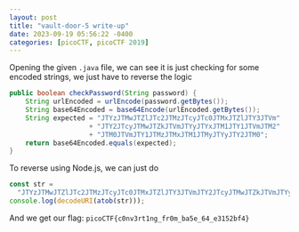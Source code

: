 ```yaml
---
layout: post
title: "vault-door-5 write-up"
date: 2023-09-19 05:56:22 -0400
categories: [picoCTF, picoCTF 2019]
---
```


Opening the given `.java` file, we can see it is just checking for some encoded strings, we just have to reverse the logic

```java
public boolean checkPassword(String password) {
    String urlEncoded = urlEncode(password.getBytes());
    String base64Encoded = base64Encode(urlEncoded.getBytes());
    String expected = "JTYzJTMwJTZlJTc2JTMzJTcyJTc0JTMxJTZlJTY3JTVm"
                    + "JTY2JTcyJTMwJTZkJTVmJTYyJTYxJTM1JTY1JTVmJTM2"
                    + "JTM0JTVmJTY1JTMzJTMxJTM1JTMyJTYyJTY2JTM0";
    return base64Encoded.equals(expected);
}
```

To reverse using Node.js, we can just do

```js
const str =
  "JTYzJTMwJTZlJTc2JTMzJTcyJTc0JTMxJTZlJTY3JTVmJTY2JTcyJTMwJTZkJTVmJTYyJTYxJTM1JTY1JTVmJTM2JTM0JTVmJTY1JTMzJTMxJTM1JTMyJTYyJTY2JTM0";
console.log(decodeURI(atob(str)));
```

And we get our flag: `picoCTF{c0nv3rt1ng_fr0m_ba5e_64_e3152bf4}`
